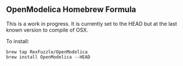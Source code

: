 ## OpenModelica Homebrew Formula

This is a work in progress. It is currently set to the HEAD but at the last known version to compile of OSX.

To install:
``` 
brew tap RexFuzzle/OpenModelica
brew install OpenModelica --HEAD
```
